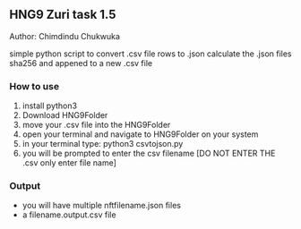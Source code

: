 <h2>HNG9 Zuri task 1.5</h2>
<p>Author: Chimdindu Chukwuka</p>

simple python script to convert .csv file rows to .json
calculate the .json files sha256 and appened to a new .csv file

<h3>How to use</h3>
<ol>
<li>install python3</li>
<li>Download HNG9Folder</li>
<li>move your .csv file into the HNG9Folder</li>
<li>open your terminal and navigate to HNG9Folder on your system</li>
<li>in your terminal type: python3 csvtojson.py</li>
<li>you will be prompted to enter the csv filename [DO NOT ENTER THE .csv only enter file name]</li>
</ol>

<h3>Output</h3>
<ul>
<li>you will have multiple nftfilename.json files</li>
<li>a filename.output.csv file</li>
</ul>